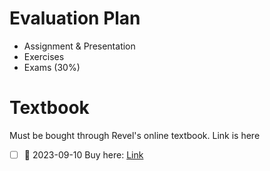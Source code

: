 # Evaluation Plan
- Assignment & Presentation
- Exercises
- Exams (30%)

# Textbook
Must be bought through Revel's online textbook. Link is here
- [ ] 📅 2023-09-10 Buy here: <a href="https://socket.pearsoned.com/uiservice/dashboard/92ee3d2a-0c6f-42e7-9e8d-41e695d5732b">Link</a>


